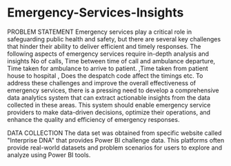 # Emergency-Services-Insights
PROBLEM STATEMENT
Emergency services play a critical role in safeguarding public health and safety, but there are several key challenges that hinder their ability to deliver efficient and timely responses. The following aspects of emergency services require in-depth analysis and insights
No of calls, Time between time of call and ambulance departure, Time taken for ambulance to arrive to patient. ,Time taken from patient house to hospital , Does the despatch code affect the timings etc.
To address these challenges and improve the overall effectiveness of emergency services, there is a pressing need to develop a comprehensive data analytics system that can extract actionable insights from the data collected in these areas. This system should enable emergency service providers to make data-driven decisions, optimize their operations, and enhance the quality and efficiency of emergency responses.

DATA COLLECTION
The data set was obtained from specific website called "Interprise DNA" that provides Power BI challenge data. This platforms often provide real-world datasets and problem scenarios for users to explore and analyze  using Power BI tools.
